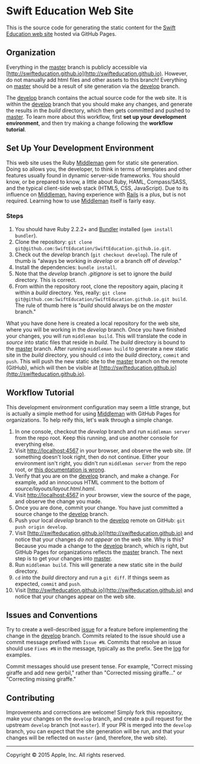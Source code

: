 # Swift Education Web Site

This is the source code for generating the static content for the [Swift Education web site](http://swifteducation.github.io) hosted via GitHub Pages.

## Organization

Everything in the [master](https://github.com/SwiftEducation/SwiftEducation.github.io/tree/master) branch is publicly accessible via [http://swifteducation.github.io](http://swifteducation.github.io). However, do not manually add html files and other assets to this branch! Everything on [master](https://github.com/SwiftEducation/SwiftEducation.github.io/tree/master) should be a result of site generation via the [develop](https://github.com/SwiftEducation/SwiftEducation.github.io/tree/develop) branch.

The [develop](https://github.com/SwiftEducation/SwiftEducation.github.io/tree/develop) branch contains the actual source code for the web site. It is within the [develop](https://github.com/SwiftEducation/SwiftEducation.github.io/tree/develop) branch that you should make any changes, and generate the results in the _build_ directory, which then gets committed and pushed to [master](https://github.com/SwiftEducation/SwiftEducation.github.io/tree/master). To learn more about this workflow, first **set up your development environment**, and then try making a change following the **workflow tutorial**.

## Set Up Your Development Environment

This web site uses the Ruby [Middleman](https://middlemanapp.com/) gem for static site generation. Doing so allows you, the developer, to think in terms of templates and other features usually found in dynamic server-side frameworks. You should know, or be prepared to know, a little about Ruby, HAML, Compass/SASS, and the typical client-side web stack (HTML5, CSS, JavaScript). Due to its influence on [Middleman](https://middlemanapp.com/), having experience with [Rails](http://rubyonrails.org) is a plus, but is not required. Learning how to use [Middleman](https://middlemanapp.com/) itself is fairly easy.

### Steps

1. You should have Ruby 2.2.2+ and [Bundler](http://bundler.io/) installed (`gem install bundler`).
2. Clone the repository: `git clone git@github.com:SwiftEducation/SwiftEducation.github.io.git`.
3. Check out the _develop_ branch (`git checkout develop`). The rule of thumb is "always be working in _develop_ or a branch off of _develop_."
4. Install the dependencies: `bundle install`.
5. Note that the _develop_ branch _.gitignore_ is set to ignore the _build_ directory. This is correct.
6. From within the repository root, clone the repository again, placing it within a _build_ directory. Yes, really: `git clone git@github.com:SwiftEducation/SwiftEducation.github.io.git build`. The rule of thumb here is "_build_ should always be on the _master_ branch."

What you have done here is created a local repository for the web site, where you will be working in the _develop_ branch. Once you have finished your changes, you will run `middleman build`. This will translate the code in _source_ into static files that reside in _build_. The _build_ directory is bound to the [master](https://github.com/SwiftEducation/SwiftEducation.github.io/tree/master) branch. After running `middleman build` to generate a new static site in the _build_ directory, you should `cd` into the _build_ directory, `commit` and `push`. This will push the new static site to the [master](https://github.com/SwiftEducation/SwiftEducation.github.io/tree/master) branch on the remote (GitHub), which will then be visible at [http://swifteducation.github.io](http://swifteducation.github.io).

## Workflow Tutorial

This development environment configuration may seem a little strange, but is actually a simple method for using [Middleman](https://middlemanapp.com/) with GitHub Pages for organizations. To help reify this, let's walk through a simple change.

1. In one console, checkout the _develop_ branch and run `middleman server` from the repo root. Keep this running, and use another console for everything else.
2. Visit [http://localhost:4567](http://localhost:4567) in your browser, and observe the web site. (If something doesn't look right, then do not continue. Either your environment isn't right, you didn't run `middleman server` from the repo root, or [this documentation is wrong](https://github.com/SwiftEducation/SwiftEducation.github.io/issues).
3. Verify that you are on the [develop](https://github.com/SwiftEducation/SwiftEducation.github.io/tree/develop) branch, and make a change. For example, add an innocuous HTML comment to the bottom of _source/layouts/layout.html.haml_.
4. Visit [http://localhost:4567](http://localhost:4567) in your browser, view the source of the page, and observe the change you made.
5. Once you are done, commit your change. You have just committed a source change to the [develop](https://github.com/SwiftEducation/SwiftEducation.github.io/tree/develop) branch.
6. Push your local _develop_ branch to the [develop](https://github.com/SwiftEducation/SwiftEducation.github.io/tree/develop) remote on GitHub: `git push origin develop`.
7. Visit [http://swifteducation.github.io](http://swifteducation.github.io) and notice that your changes _do not appear_ on the web site. Why is this? Because you made a change to the [develop](https://github.com/SwiftEducation/SwiftEducation.github.io/tree/develop) branch, which is right, but GitHub Pages for organizations reflects the [master](https://github.com/SwiftEducation/SwiftEducation.github.io/tree/master) branch. The next step is to get your changes into [master](https://github.com/SwiftEducation/SwiftEducation.github.io/tree/master).
8. Run `middleman build`. This will generate a new static site in the _build_ directory.
9. `cd` into the _build_ directory and run a `git diff`. If things seem as expected, `commit` and `push`.
10. Visit [http://swifteducation.github.io](http://swifteducation.github.io) and notice that your changes appear on the web site.

## Issues and Conventions

Try to create a well-described [issue](https://github.com/SwiftEducation/SwiftEducation.github.io/issues) for a feature before implementing the change in the [develop](https://github.com/SwiftEducation/SwiftEducation.github.io/tree/develop) branch. Commits related to the issue should use a commit message prefixed with `Issue #N`. Commits that resolve an issue should use `Fixes #N` in the message, typically as the prefix. See the [log](https://github.com/SwiftEducation/SwiftEducation.github.io/commits/develop) for examples.

Commit messages should use present tense. For example, "Correct missing giraffe and add new gerbil," rather than "Corrected missing giraffe..." or "Correcting missing giraffe."

## Contributing

Improvements and corrections are welcome! Simply fork this repository, make your changes on the `develop` branch, and create a pull request for the upstream `develop` branch (not `master`). If your PR is merged into the `develop` branch, you can expect that the site generation will be run, and that your changes will be reflected on `master` (and, therefore, the web site).

---

Copyright &copy; 2015 Apple, Inc. All rights reserved.
